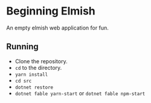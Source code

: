 # Beginning Elmish

An empty elmish web application for fun.

## Running

- Clone the repository.
- `cd` to the directory.
- `yarn install`
- `cd src`
- `dotnet restore`
- `dotnet fable yarn-start` or `dotnet fable npm-start`

